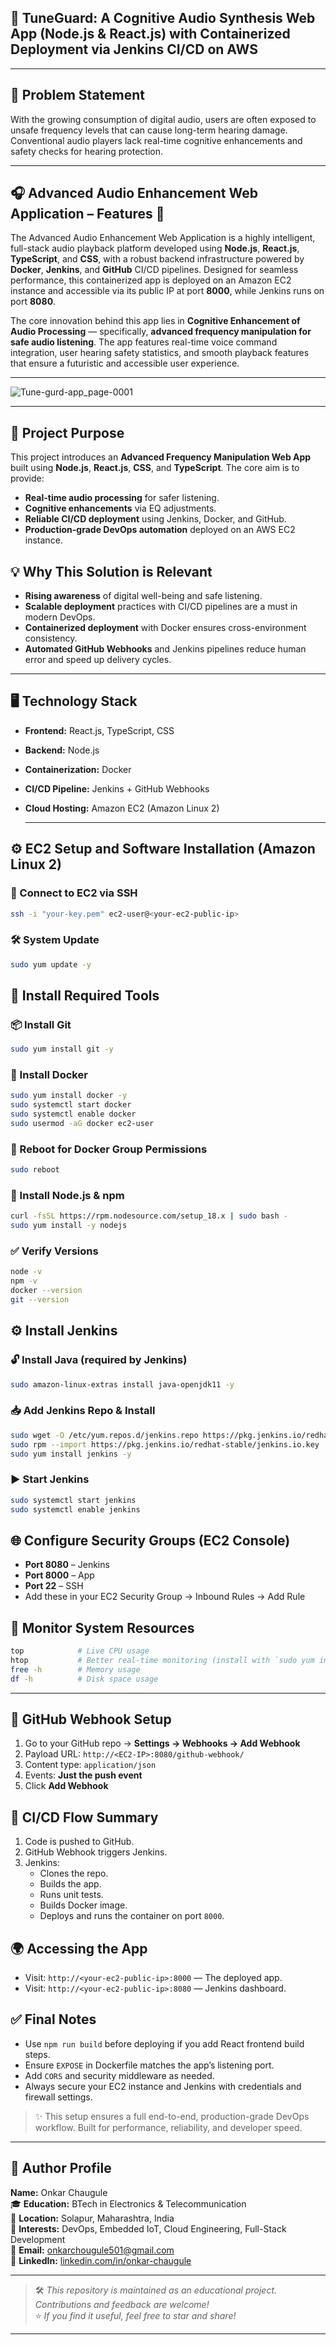 
## 🚀 TuneGuard: A Cognitive Audio Synthesis Web App (Node.js & React.js) with Containerized Deployment via Jenkins CI/CD on AWS
---

## 📌 Problem Statement
With the growing consumption of digital audio, users are often exposed to unsafe frequency levels that can cause long-term hearing damage. Conventional audio players lack real-time cognitive enhancements and safety checks for hearing protection.

---

## 🎧 Advanced Audio Enhancement Web Application – Features 🌟


The Advanced Audio Enhancement Web Application is a highly intelligent, full-stack audio playback platform developed using **Node.js**, **React.js**, **TypeScript**, and **CSS**, with a robust backend infrastructure powered by **Docker**, **Jenkins**, and **GitHub** CI/CD pipelines. Designed for seamless performance, this containerized app is deployed on an Amazon EC2 instance and accessible via its public IP at port **8000**, while Jenkins runs on port **8080**.

The core innovation behind this app lies in **Cognitive Enhancement of Audio Processing** — specifically, **advanced frequency manipulation for safe audio listening**. The app features real-time voice command integration, user hearing safety statistics, and smooth playback features that ensure a futuristic and accessible user experience.

---

![Tune-gurd-app_page-0001](https://github.com/user-attachments/assets/25765844-5028-44e3-b194-a32027510cc3)


---

## 🎯 Project Purpose
This project introduces an **Advanced Frequency Manipulation Web App** built using **Node.js**, **React.js**, **CSS**, and **TypeScript**. The core aim is to provide:
- **Real-time audio processing** for safer listening.
- **Cognitive enhancements** via EQ adjustments.
- **Reliable CI/CD deployment** using Jenkins, Docker, and GitHub.
- **Production-grade DevOps automation** deployed on an AWS EC2 instance.

## 💡 Why This Solution is Relevant
- **Rising awareness** of digital well-being and safe listening.
- **Scalable deployment** practices with CI/CD pipelines are a must in modern DevOps.
- **Containerized deployment** with Docker ensures cross-environment consistency.
- **Automated GitHub Webhooks** and Jenkins pipelines reduce human error and speed up delivery cycles.

---

## 🖥️ Technology Stack
- **Frontend:** React.js, TypeScript, CSS
- **Backend:** Node.js
- **Containerization:** Docker
- **CI/CD Pipeline:** Jenkins + GitHub Webhooks
- **Cloud Hosting:** Amazon EC2 (Amazon Linux 2)

  ---

## ⚙️ EC2 Setup and Software Installation (Amazon Linux 2)

### 🔐 Connect to EC2 via SSH
```bash
ssh -i "your-key.pem" ec2-user@<your-ec2-public-ip>
```

### 🛠️ System Update
```bash
sudo yum update -y
```

## 🔧 Install Required Tools

### 📦 Install Git
```bash
sudo yum install git -y
```

### 🐳 Install Docker
```bash
sudo yum install docker -y
sudo systemctl start docker
sudo systemctl enable docker
sudo usermod -aG docker ec2-user
```

### 🔁 Reboot for Docker Group Permissions
```bash
sudo reboot
```

### 🧰 Install Node.js & npm
```bash
curl -fsSL https://rpm.nodesource.com/setup_18.x | sudo bash -
sudo yum install -y nodejs
```

### ✅ Verify Versions
```bash
node -v
npm -v
docker --version
git --version
```

## ⚙️ Install Jenkins

### 🔓 Install Java (required by Jenkins)
```bash
sudo amazon-linux-extras install java-openjdk11 -y
```

### 📥 Add Jenkins Repo & Install
```bash
sudo wget -O /etc/yum.repos.d/jenkins.repo https://pkg.jenkins.io/redhat-stable/jenkins.repo
sudo rpm --import https://pkg.jenkins.io/redhat-stable/jenkins.io.key
sudo yum install jenkins -y
```

### ▶️ Start Jenkins
```bash
sudo systemctl start jenkins
sudo systemctl enable jenkins
```

## 🌐 Configure Security Groups (EC2 Console)
- **Port 8080** – Jenkins
- **Port 8000** – App
- **Port 22** – SSH
- Add these in your EC2 Security Group → Inbound Rules → Add Rule

## 🧪 Monitor System Resources
```bash
top            # Live CPU usage
htop           # Better real-time monitoring (install with `sudo yum install htop -y`)
free -h        # Memory usage
df -h          # Disk space usage
```

---

## 🐙 GitHub Webhook Setup
1. Go to your GitHub repo → **Settings → Webhooks → Add Webhook**
2. Payload URL: `http://<EC2-IP>:8080/github-webhook/`
3. Content type: `application/json`
4. Events: **Just the push event**
5. Click **Add Webhook**

## 🔄 CI/CD Flow Summary
1. Code is pushed to GitHub.
2. GitHub Webhook triggers Jenkins.
3. Jenkins:
   - Clones the repo.
   - Builds the app.
   - Runs unit tests.
   - Builds Docker image.
   - Deploys and runs the container on port `8000`.

## 🌍 Accessing the App
- Visit: `http://<your-ec2-public-ip>:8000` — The deployed app.
- Visit: `http://<your-ec2-public-ip>:8080` — Jenkins dashboard.

## ✅ Final Notes
- Use `npm run build` before deploying if you add React frontend build steps.
- Ensure `EXPOSE` in Dockerfile matches the app’s listening port.
- Add `CORS` and security middleware as needed.
- Always secure your EC2 instance and Jenkins with credentials and firewall settings.

> ✨ This setup ensures a full end-to-end, production-grade DevOps workflow. Built for performance, reliability, and developer speed.

---

## 👤 Author Profile

**Name:** Onkar Chaugule  
🎓 **Education:** BTech in Electronics & Telecommunication  
📍 **Location:** Solapur, Maharashtra, India  
💼 **Interests:** DevOps, Embedded IoT, Cloud Engineering, Full-Stack Development  
📧 **Email:** onkarchougule501@gmail.com  
🔗 **LinkedIn:** [linkedin.com/in/onkar-chaugule](https://linkedin.com/in/onkar-chaugule)

---

> 🛠️ *This repository is maintained as an educational project. Contributions and feedback are welcome!*  
> ⭐ *If you find it useful, feel free to star and share!*

---
